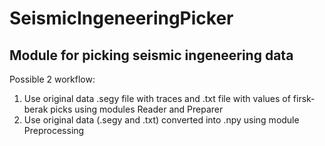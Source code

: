 # SeismicIngeneeringPicker

## Module for picking seismic ingeneering data 

Possible 2 workflow:

1. Use original data .segy file with traces and .txt file with values of firsk-berak picks using modules Reader and Preparer
2. Use original data (.segy and .txt) converted into .npy using module Preprocessing
